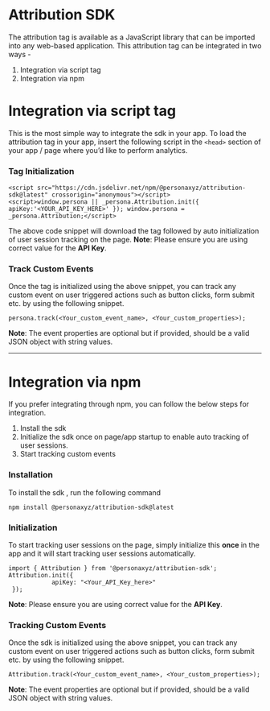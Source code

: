 # Attribution SDK

The attribution tag is available as a JavaScript library that can be imported into any web-based application. This attribution tag can be integrated in two ways -

1. Integration via script tag
2. Integration via npm

# Integration via script tag

This is the most simple way to integrate the sdk in your app. To load the attribution tag in your app, insert the following script in the `<head>` section of your app / page where you’d like to perform analytics.

### Tag Initialization

```
<script src="https://cdn.jsdelivr.net/npm/@personaxyz/attribution-sdk@latest" crossorigin="anonymous"></script>
<script>window.persona || _persona.Attribution.init({ apiKey:'<YOUR_API_KEY_HERE>' }); window.persona = _persona.Attribution;</script>
```

The above code snippet will download the tag followed by auto initialization of user session tracking on the page.
**Note**: Please ensure you are using correct value for the **API Key**.

### Track Custom Events

Once the tag is initialized using the above snippet, you can track any custom event on user triggered actions such as button clicks, form submit etc. by using the following snippet.

```
persona.track(<Your_custom_event_name>, <Your_custom_properties>);
```

**Note**: The event properties are optional but if provided, should be a valid JSON object with string values.

---

# Integration via npm

If you prefer integrating through npm, you can follow the below steps for integration.

1. Install the sdk
2. Initialize the sdk once on page/app startup to enable auto tracking of user sessions.
3. Start tracking custom events

### Installation

To install the sdk , run the following command

```
npm install @personaxyz/attribution-sdk@latest
```

### Initialization

To start tracking user sessions on the page, simply initialize this **once** in the app and it will start tracking user sessions automatically.

```
import { Attribution } from '@personaxyz/attribution-sdk';
Attribution.init({
            apiKey: "<Your_API_Key_here>"
 });
```

**Note**: Please ensure you are using correct value for the **API Key**.

### Tracking Custom Events

Once the sdk is initialized using the above snippet, you can track any custom event on user triggered actions such as button clicks, form submit etc. by using the following snippet.

```
Attribution.track(<Your_custom_event_name>, <Your_custom_properties>);
```

**Note**: The event properties are optional but if provided, should be a valid JSON object with string values.
